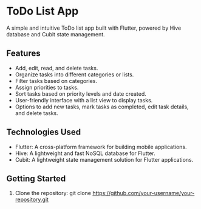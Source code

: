# ToDo List App

A simple and intuitive ToDo list app built with Flutter, powered by Hive database and Cubit state management.

## Features

- Add, edit, read, and delete tasks.
- Organize tasks into different categories or lists.
- Filter tasks based on categories.
- Assign priorities to tasks.
- Sort tasks based on priority levels and date created.
- User-friendly interface with a list view to display tasks.
- Options to add new tasks, mark tasks as completed, edit task details, and delete tasks.

## Technologies Used

- Flutter: A cross-platform framework for building mobile applications.
- Hive: A lightweight and fast NoSQL database for Flutter.
- Cubit: A lightweight state management solution for Flutter applications.

## Getting Started

1. Clone the repository:
   git clone https://github.com/your-username/your-repository.git
